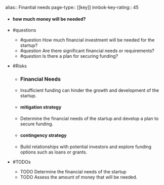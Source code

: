 alias:: Finantial needs
page-type:: [[key]]
innbok-key-rating:: 45
- #### how much money will be needed?
- #questions
  - #question How much financial investment will be needed for the startup?
  - #question Are there significant financial needs or requirements?
  - #question Is there a plan for securing funding?
- #Risks

  - ### Financial Needs
  - Insufficient funding can hinder the growth and development of the startup.
  - #### mitigation strategy
  - Determine the financial needs of the startup and develop a plan to secure funding.
  - #### contingency strategy
  - Build relationships with potential investors and explore funding options such as loans or grants.
- #TODOs
  - TODO Determine the financial needs of the startup
  - TODO  Assess the amount of money that will be needed.



